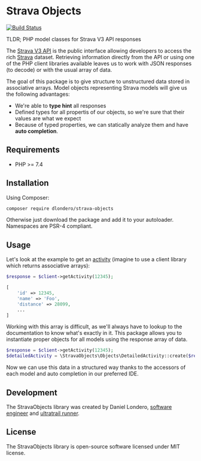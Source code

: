# Strava Objects
[![Build Status](https://travis-ci.org/dlondero/strava-objects.svg?branch=master)](https://travis-ci.org/dlondero/strava-objects)

TLDR; PHP model classes for Strava V3 API responses

The [Strava V3 API](https://developers.strava.com/docs/reference/) is the public interface allowing developers to access
the rich [Strava](https://www.strava.com/) dataset. Retrieving information directly from the API or using one of the PHP client 
libraries available leaves us to work with JSON responses (to decode) or with the usual array of data.  

The goal of this package is to give structure to unstructured data stored in associative arrays. Model objects representing
Strava models will give us the following advantages:

- We're able to **type hint** all responses
- Defined types for all propertis of our objects, so we're sure that their values are what we expect
- Because of typed properties, we can statically analyze them and have **auto completion**.

## Requirements
- PHP >= 7.4

## Installation
Using Composer:

```bash
composer require dlondero/strava-objects
```

Otherwise just download the package and add it to your autoloader. Namespaces are PSR-4 compliant.

## Usage

Let's look at the example to get an [activity](https://developers.strava.com/docs/reference/#api-Activities-getActivityById) 
(imagine to use a client library which returns associative arrays):

```php
$response = $client->getActivity(12345);

[
    'id' => 12345,
    'name' => 'Foo',
    'distance' => 28099,
    ...
]
````

Working with this array is difficult, as we'll always have to lookup to the documentation to know what's exactly in it. 
This package allows you to instantiate proper objects for all models using the response array of data.

```php
$response = $client->getActivity(12345);
$detailedActivity = \StravaObjects\Objects\DetailedActivity::create($response);
```

Now we can use this data in a structured way thanks to the accessors of each model and auto completion in our preferred IDE.

## Development

The StravaObjects library was created by Daniel Londero, [software engineer](https://remote-developer.io/) and [ultratrail runner](https://www.strava.com/athletes/16365833).

## License

The StravaObjects library is open-source software licensed under MIT license.
